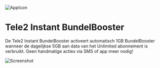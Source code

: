 ![AppIcon](../master/app/src/main/res/mipmap/ic_launcher.png)

# Tele2 Instant BundelBooster

De Tele2 Instant BundelBooster activeert automatisch 1GB BundelBooster wanneer de dagelijkse 5GB aan data van het Unlimited abonnement is verbruikt. Geen handmatige acties via SMS of app meer nodig!

![Screenshot](../master/app/src/main/res/drawable/screenshot.png)
